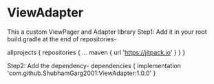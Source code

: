 # ViewAdapter
This a custom ViewPager and Adapter library
Step1: Add it in your root build.gradle at the end of repositories-

allprojects {
		repositories {
			...
			maven { url 'https://jitpack.io' }
		}
	}
  
  Step2: Add the dependency-
  dependencies {
	        implementation 'com.github.ShubhamGarg2001:ViewAdapter:1.0.0'
	}
